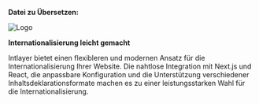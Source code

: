 **Datei zu Übersetzen:**

![Logo](https://github.com/aymericzip/intlayer/blob/main/packages/@intlayer/design-system/src/components/Logo/logo_with_text_no_frame.svg)

**Internationalisierung leicht gemacht**

Intlayer bietet einen flexibleren und modernen Ansatz für die Internationalisierung Ihrer Website. Die nahtlose Integration mit Next.js und React, die anpassbare Konfiguration und die Unterstützung verschiedener Inhaltsdeklarationsformate machen es zu einer leistungsstarken Wahl für die Internationalisierung.
